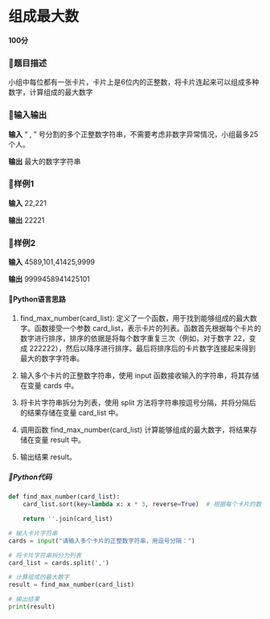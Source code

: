 # 组成最大数

**100分**

### 🎃题目描述

​	小组中每位都有一张卡片，卡片上是6位内的正整数，将卡片连起来可以组成多种数字，计算组成的最大数字



### 🎃输入输出

**输入**
	“ , ” 号分割的多个正整数字符串，不需要考虑非数字异常情况，小组最多25个人。

**输出**
	最大的数字字符串



### 🎃样例1

**输入**
	22,221

**输出**
	22221

### 🎃样例2

**输入**
	4589,101,41425,9999

**输出**
	9999458941425101



#### 🎈Python语言思路

1. find_max_number(card_list): 定义了一个函数，用于找到能够组成的最大数字。函数接受一个参数 card_list，表示卡片的列表。函数首先根据每个卡片的数字进行排序，排序的依据是将每个数字重复三次（例如，对于数字 22，变成 222222），然后以降序进行排序。最后将排序后的卡片数字连接起来得到最大的数字字符串。

2. 输入多个卡片的正整数字符串，使用 input 函数接收输入的字符串，将其存储在变量 cards 中。

3. 将卡片字符串拆分为列表，使用 split 方法将字符串按逗号分隔，并将分隔后的结果存储在变量 card_list 中。

4. 调用函数 find_max_number(card_list) 计算能够组成的最大数字，将结果存储在变量 result 中。

5. 输出结果 result。



##### 🎉Python代码

```python
def find_max_number(card_list):
    card_list.sort(key=lambda x: x * 3, reverse=True)  # 根据每个卡片的数字进行排序

    return ''.join(card_list)

# 输入卡片字符串
cards = input("请输入多个卡片的正整数字符串，用逗号分隔：")

# 将卡片字符串拆分为列表
card_list = cards.split(',')

# 计算组成的最大数字
result = find_max_number(card_list)

# 输出结果
print(result)
```

